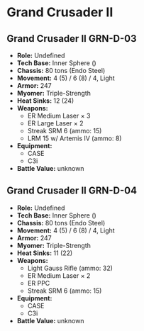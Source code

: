 # Grand Crusader II
## Grand Crusader II GRN-D-03
- **Role:** Undefined
- **Tech Base:** Inner Sphere ()
- **Chassis:** 80 tons (Endo Steel)
- **Movement:** 4 (5) / 6 (8) / 4, Light
- **Armor:** 247
- **Myomer:** Triple-Strength
- **Heat Sinks:** 12 (24)
- **Weapons:**
  - ER Medium Laser × 3
  - ER Large Laser × 2
  - Streak SRM 6 (ammo: 15)
  - LRM 15 w/ Artemis IV (ammo: 8)
- **Equipment:**
  - CASE
  - C3i
- **Battle Value:** unknown

## Grand Crusader II GRN-D-04
- **Role:** Undefined
- **Tech Base:** Inner Sphere ()
- **Chassis:** 80 tons (Endo Steel)
- **Movement:** 4 (5) / 6 (8) / 4, Light
- **Armor:** 247
- **Myomer:** Triple-Strength
- **Heat Sinks:** 11 (22)
- **Weapons:**
  - Light Gauss Rifle (ammo: 32)
  - ER Medium Laser × 2
  - ER PPC
  - Streak SRM 6 (ammo: 15)
- **Equipment:**
  - CASE
  - C3i
- **Battle Value:** unknown

